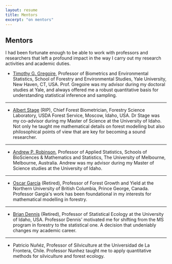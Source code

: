 ```yaml
---
layout: resume
title: Mentors
excerpt: "on mentors"
---
```


## Mentors

I had been fortunate enough to be able to work with professors and researchers that left a profound impact in the way I carry out my
research activities and academic duties.


* [Timothy G. Gregoire](https://environment.yale.edu/profile/gregoire/), Professor of Biometrics and Environmental Statistics, School of Forestry and Environmental Studies, Yale University, New Haven, CT, USA. Prof. Gregoire was my advisor during my doctoral studies at Yale, and always offered me a robust quantitative basis for understanding statistical inference and sampling. 
---
* [Albert Stage](https://www.researchgate.net/scientific-contributions/28298976-Albert-R-Stage) (RIP), Chief Forest Biometrician, Forestry Science Laboratory, USDA Forest Service, Moscow, Idaho, USA. Dr Stage was my co-advisor during my Master of Science at the University of Idaho. Not only he taught me mathematical details on forest modelling but also philosophical points of view that are key for becoming a sound researcher.
---
* [Andrew P. Robinson](https://researchers.ms.unimelb.edu.au/~apro@unimelb/), Professor of Applied Statistics, Schools of BioSciences & Mathematics and Statistics, The University of Melbourne, Melbourne, Australia. Andrew was my advisor during my Master of Science studies at the University of Idaho. 
---
* [Oscar García](https://www.researchgate.net/profile/Oscar_Garcia30) (Retired), Professor of Forest Growth and Yield at the Northern University of British Columbia, Prince George, Canada. Professor Gargía's work has been foundational in my interests for mathematical modelling in forestry. 
---
* [Brian Dennis](https://www.uidaho.edu/cnr/faculty/dennis) (Retired), Professor of Statistical Ecology at the University of Idaho, USA. Professor Dennis' motivated me for shifting from the MS program in forestry to the statistical one. A decision that undeniably changes my academic career.
---
* Patricio Nuñéz, Professor of Silviculture at the Universidad de La Frontera, Chile. Professor Nunhez taught me to apply quantitative
 methods for silviculture and forest ecology.

<!-- ### Footer
Last updated: August 2020 -->
